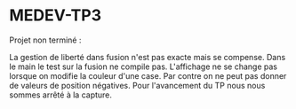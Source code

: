# MEDEV-TP3

Projet non terminé :

La gestion de liberté dans fusion n'est pas exacte mais se compense.
Dans le main le test sur la fusion ne compile pas.
L'affichage ne se change pas lorsque on modifie la couleur d'une case.
Par contre on ne peut pas donner de valeurs de position négatives.
Pour l'avancement du TP nous nous sommes arrêté à la capture.
